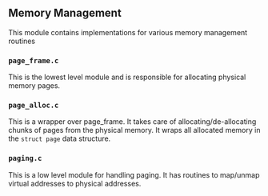 ## Memory Management
This module contains implementations for various memory management routines

### `page_frame.c`
This is the lowest level module and is responsible for allocating physical
memory pages.

### `page_alloc.c`
This is a wrapper over page_frame. It takes care of allocating/de-allocating
chunks of pages from the physical memory. It wraps all allocated memory in the
`struct page` data structure.

### `paging.c`
This is a low level module for handling paging. It has routines to map/unmap
virtual addresses to physical addresses.
